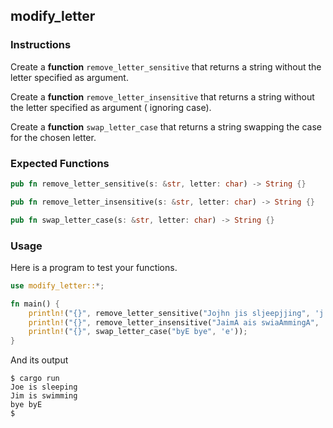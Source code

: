 ## modify_letter

### Instructions

Create a **function** `remove_letter_sensitive` that returns a string without the letter specified as argument.

Create a **function** `remove_letter_insensitive` that returns a string without the letter specified as argument (
ignoring case).

Create a **function** `swap_letter_case` that returns a string swapping the case for the chosen letter.

### Expected Functions

```rust
pub fn remove_letter_sensitive(s: &str, letter: char) -> String {}

pub fn remove_letter_insensitive(s: &str, letter: char) -> String {}

pub fn swap_letter_case(s: &str, letter: char) -> String {}
```

### Usage

Here is a program to test your functions.

```rust
use modify_letter::*;

fn main() {
    println!("{}", remove_letter_sensitive("Jojhn jis sljeepjjing", 'j'));
    println!("{}", remove_letter_insensitive("JaimA ais swiaAmmingA", 'A'));
    println!("{}", swap_letter_case("byE bye", 'e'));
}
```

And its output

```console
$ cargo run
Joe is sleeping
Jim is swimming
bye byE
$
```
